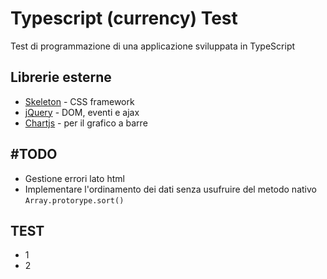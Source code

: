 # Typescript (currency) Test

Test di programmazione di una applicazione sviluppata in TypeScript

## Librerie esterne

* [Skeleton](http://getskeleton.com/) - CSS framework
* [jQuery](https://jquery.com/) - DOM, eventi e ajax
* [Chartjs](http://www.chartjs.org/) - per il grafico a barre

## #TODO

* Gestione errori lato html
* Implementare l'ordinamento dei dati senza usufruire del metodo nativo `Array.protorype.sort()`

## TEST

* 1
* 2
